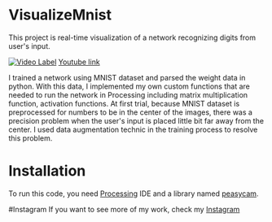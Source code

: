 # VisualizeMnist
This project is real-time visualization of a network recognizing digits from user's input.

[![Video Label](http://img.youtube.com/vi/WQYCK1YpsjE/0.jpg)](https://youtu.be/WQYCK1YpsjE?t=0s)
[Youtube link](https://youtu.be/WQYCK1YpsjE?t=0s)



I trained a network using MNIST dataset and parsed the weight data in python. With this data, I implemented my own custom functions that are needed to run the network in Processing including matrix multiplication function, activation functions. At first trial, because MNIST dataset is preprocessed for numbers to be in the center of the images, there was a precision problem when the user's input is placed little bit far away from the center. I used data augmentation technic in the training process to resolve this problem. 


# Installation
To run this code, you need [Processing](https://www.processing.org/download/) IDE and a library named [peasycam](http://mrfeinberg.com/peasycam/).

#Instagram
If you want to see more of my work, check my [Instagram](https://www.instagram.com/okdalto/)
